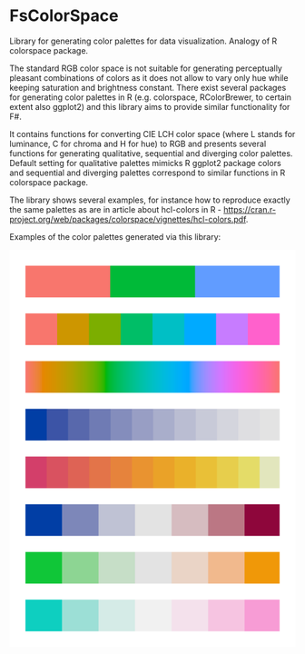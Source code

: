 # FsColorSpace
Library for generating color palettes for data visualization. Analogy of R colorspace package.

The standard RGB color space is not suitable for generating perceptually pleasant combinations of colors as it does not allow to vary only hue while keeping saturation and brightness constant. There exist several packages for generating color palettes in R (e.g. colorspace, RColorBrewer, to certain extent also ggplot2) and this library aims to provide similar functionality for F#.

It contains functions for converting CIE LCH color space (where L stands for luminance, C for chroma and H for hue) to RGB and presents several functions for generating qualitative, sequential and diverging color palettes. Default setting for qualitative palettes mimicks R ggplot2 package colors and sequential and diverging palettes correspond to similar functions in R colorspace package.

The library shows several examples, for instance how to reproduce exactly the same palettes as are in article about hcl-colors in R - https://cran.r-project.org/web/packages/colorspace/vignettes/hcl-colors.pdf.

Examples of the color palettes generated via this library:

![color palette examples](examples.png)
